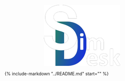 <p align="center">
    <img src="img/logo_h_200.png" alt="SimDesk Logo">
</p>

{%
include-markdown "../README.md"
start="<!--include-docs-start-->"
%}
